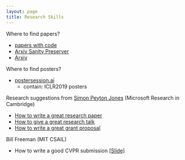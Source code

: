 ```yaml
---
layout: page
title: Research Skills
---
```


Where to find papers?
- [papers with code](https://www.paperswithcode.com/)
- [Arxiv Sanity Preserver](http://www.arxiv-sanity.com/)
- [Arxiv](https://arxiv.org/)


Where to find posters?
- [postersession.ai](https://postersession.ai/)
	- contain: ICLR2019 posters


Research suggestions from [Simon Peyton Jones](https://www.microsoft.com/en-us/research/people/simonpj/) (Microsoft Research in Cambridge)
- [How to write a great research paper](https://www.microsoft.com/en-us/research/academic-program/write-great-research-paper/)
- [How to give a great research talk](https://www.microsoft.com/en-us/research/academic-program/give-great-research-talk/)
- [How to write a great grant proposal](https://www.microsoft.com/en-us/research/academic-program/how-to-write-a-great-research-proposal/)


Bill Freeman (MIT CSAIL)
- How to write a good CVPR submission [[Slide]](/topics/data/write_a_good_paper.pdf)